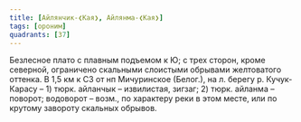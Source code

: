 ```yaml
---
title: [Айлянчик-❮Кая❯, Айлянма-❮Кая❯]
tags: [ороним]
quadrants: [З7]
---
```


Безлесное плато с плавным подъемом к Ю; с трех сторон, кроме северной,
ограничено скальными слоистыми обрывами желтоватого оттенка. В 1,5 км к СЗ от нп
Мичуринское (Белог.), на л. берегу р. Кучук-Карасу – 1) тюрк. айланчык –
извилистая, зигзаг; 2) тюрк. айланма – поворот; водоворот – возм., по характеру
реки в этом месте, или по крутому завороту скальных обрывов.
